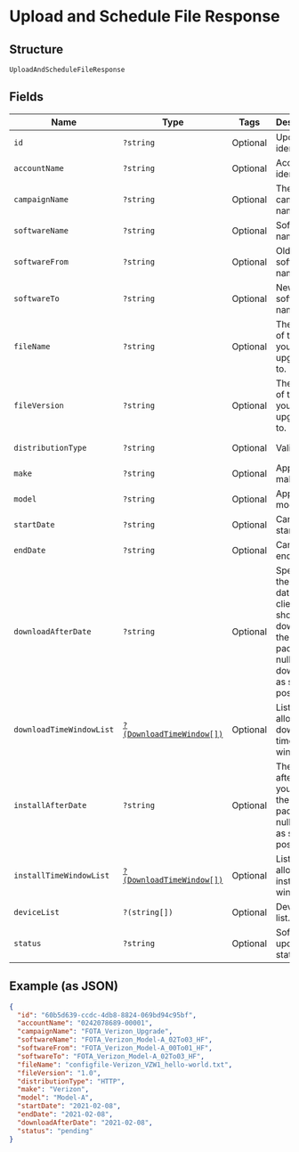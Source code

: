 
# Upload and Schedule File Response

## Structure

`UploadAndScheduleFileResponse`

## Fields

| Name | Type | Tags | Description | Getter | Setter |
|  --- | --- | --- | --- | --- | --- |
| `id` | `?string` | Optional | Updgrade identifier. | getId(): ?string | setId(?string id): void |
| `accountName` | `?string` | Optional | Account identifer. | getAccountName(): ?string | setAccountName(?string accountName): void |
| `campaignName` | `?string` | Optional | The campaign name. | getCampaignName(): ?string | setCampaignName(?string campaignName): void |
| `softwareName` | `?string` | Optional | Software name. | getSoftwareName(): ?string | setSoftwareName(?string softwareName): void |
| `softwareFrom` | `?string` | Optional | Old software name. | getSoftwareFrom(): ?string | setSoftwareFrom(?string softwareFrom): void |
| `softwareTo` | `?string` | Optional | New software name. | getSoftwareTo(): ?string | setSoftwareTo(?string softwareTo): void |
| `fileName` | `?string` | Optional | The name of the file you are upgrading to. | getFileName(): ?string | setFileName(?string fileName): void |
| `fileVersion` | `?string` | Optional | The version of the file you are upgrading to. | getFileVersion(): ?string | setFileVersion(?string fileVersion): void |
| `distributionType` | `?string` | Optional | Valid values | getDistributionType(): ?string | setDistributionType(?string distributionType): void |
| `make` | `?string` | Optional | Applicable make. | getMake(): ?string | setMake(?string make): void |
| `model` | `?string` | Optional | Applicable model. | getModel(): ?string | setModel(?string model): void |
| `startDate` | `?string` | Optional | Campaign start date. | getStartDate(): ?string | setStartDate(?string startDate): void |
| `endDate` | `?string` | Optional | Campaign end date. | getEndDate(): ?string | setEndDate(?string endDate): void |
| `downloadAfterDate` | `?string` | Optional | Specifies the starting date the client should download the package. If null, client downloads as soon as possible. | getDownloadAfterDate(): ?string | setDownloadAfterDate(?string downloadAfterDate): void |
| `downloadTimeWindowList` | [`?(DownloadTimeWindow[])`](../../doc/models/download-time-window.md) | Optional | List of allowed download time windows. | getDownloadTimeWindowList(): ?array | setDownloadTimeWindowList(?array downloadTimeWindowList): void |
| `installAfterDate` | `?string` | Optional | The date after which you install the package. If null, install as soon as possible. | getInstallAfterDate(): ?string | setInstallAfterDate(?string installAfterDate): void |
| `installTimeWindowList` | [`?(DownloadTimeWindow[])`](../../doc/models/download-time-window.md) | Optional | List of allowed install time windows. | getInstallTimeWindowList(): ?array | setInstallTimeWindowList(?array installTimeWindowList): void |
| `deviceList` | `?(string[])` | Optional | Device IMEI list. | getDeviceList(): ?array | setDeviceList(?array deviceList): void |
| `status` | `?string` | Optional | Software update status. | getStatus(): ?string | setStatus(?string status): void |

## Example (as JSON)

```json
{
  "id": "60b5d639-ccdc-4db8-8824-069bd94c95bf",
  "accountName": "0242078689-00001",
  "campaignName": "FOTA_Verizon_Upgrade",
  "softwareName": "FOTA_Verizon_Model-A_02To03_HF",
  "softwareFrom": "FOTA_Verizon_Model-A_00To01_HF",
  "softwareTo": "FOTA_Verizon_Model-A_02To03_HF",
  "fileName": "configfile-Verizon_VZW1_hello-world.txt",
  "fileVersion": "1.0",
  "distributionType": "HTTP",
  "make": "Verizon",
  "model": "Model-A",
  "startDate": "2021-02-08",
  "endDate": "2021-02-08",
  "downloadAfterDate": "2021-02-08",
  "status": "pending"
}
```

